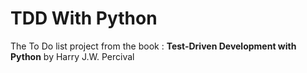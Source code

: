 # TDD With Python

The To Do list project from the book : **Test-Driven Development with Python** by Harry J.W. Percival